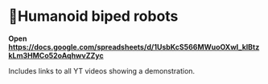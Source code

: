 # 🦾Humanoid biped robots

**Open https://docs.google.com/spreadsheets/d/1UsbKcS566MWuoOXwI_klBtzkLm3HMCo52oAqhwvZZyc**

Includes links to all YT videos showing a demonstration.
